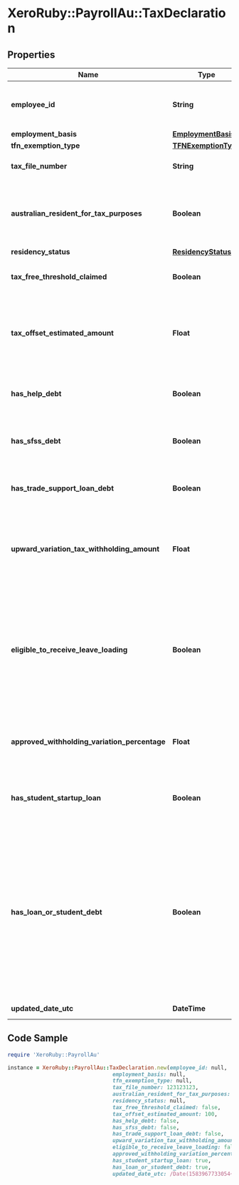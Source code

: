 # XeroRuby::PayrollAu::TaxDeclaration

## Properties

Name | Type | Description | Notes
------------ | ------------- | ------------- | -------------
**employee_id** | **String** | Address line 1 for employee home address | [optional] 
**employment_basis** | [**EmploymentBasis**](EmploymentBasis.md) |  | [optional] 
**tfn_exemption_type** | [**TFNExemptionType**](TFNExemptionType.md) |  | [optional] 
**tax_file_number** | **String** | The tax file number e.g 123123123. | [optional] 
**australian_resident_for_tax_purposes** | **Boolean** | If the employee is Australian resident for tax purposes. e.g true or false | [optional] 
**residency_status** | [**ResidencyStatus**](ResidencyStatus.md) |  | [optional] 
**tax_free_threshold_claimed** | **Boolean** | If tax free threshold claimed. e.g true or false | [optional] 
**tax_offset_estimated_amount** | **Float** | If has tax offset estimated then the tax offset estimated amount. e.g 100 | [optional] 
**has_help_debt** | **Boolean** | If employee has HECS or HELP debt. e.g true or false | [optional] 
**has_sfss_debt** | **Boolean** | If employee has financial supplement debt. e.g true or false | [optional] 
**has_trade_support_loan_debt** | **Boolean** | If employee has trade support loan. e.g true or false | [optional] 
**upward_variation_tax_withholding_amount** | **Float** | If the employee has requested that additional tax be withheld each pay run. e.g 50 | [optional] 
**eligible_to_receive_leave_loading** | **Boolean** | If the employee is eligible to receive an additional percentage on top of ordinary earnings when they take leave (typically 17.5%). e.g true or false | [optional] 
**approved_withholding_variation_percentage** | **Float** | If the employee has approved withholding variation. e.g (0 - 100) | [optional] 
**has_student_startup_loan** | **Boolean** | If the employee is eligible for student startup loan rules | [optional] 
**has_loan_or_student_debt** | **Boolean** | If the employee has any of the following loans or debts: Higher Education Loan Program (HELP/HECS), VET Student Loan (VSL), Financial Supplement (FS), Student Start-up Loan (SSL), or Trade Support Loan (TSL) | [optional] 
**updated_date_utc** | **DateTime** | Last modified timestamp | [optional] 

## Code Sample

```ruby
require 'XeroRuby::PayrollAu'

instance = XeroRuby::PayrollAu::TaxDeclaration.new(employee_id: null,
                                 employment_basis: null,
                                 tfn_exemption_type: null,
                                 tax_file_number: 123123123,
                                 australian_resident_for_tax_purposes: true,
                                 residency_status: null,
                                 tax_free_threshold_claimed: false,
                                 tax_offset_estimated_amount: 100,
                                 has_help_debt: false,
                                 has_sfss_debt: false,
                                 has_trade_support_loan_debt: false,
                                 upward_variation_tax_withholding_amount: 50,
                                 eligible_to_receive_leave_loading: false,
                                 approved_withholding_variation_percentage: 75,
                                 has_student_startup_loan: true,
                                 has_loan_or_student_debt: true,
                                 updated_date_utc: /Date(1583967733054+0000)/)
```


